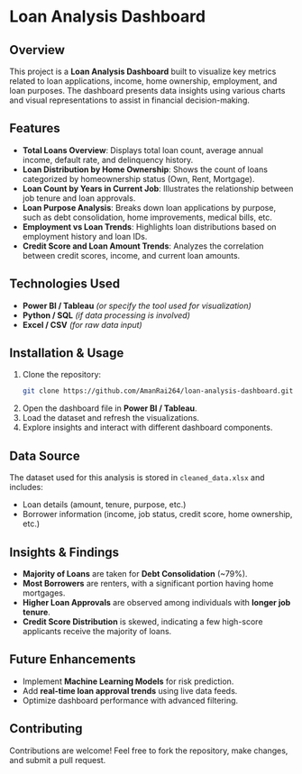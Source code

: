 # Loan Analysis Dashboard

## Overview
This project is a **Loan Analysis Dashboard** built to visualize key metrics related to loan applications, income, home ownership, employment, and loan purposes. The dashboard presents data insights using various charts and visual representations to assist in financial decision-making.

## Features
- **Total Loans Overview**: Displays total loan count, average annual income, default rate, and delinquency history.
- **Loan Distribution by Home Ownership**: Shows the count of loans categorized by homeownership status (Own, Rent, Mortgage).
- **Loan Count by Years in Current Job**: Illustrates the relationship between job tenure and loan approvals.
- **Loan Purpose Analysis**: Breaks down loan applications by purpose, such as debt consolidation, home improvements, medical bills, etc.
- **Employment vs Loan Trends**: Highlights loan distributions based on employment history and loan IDs.
- **Credit Score and Loan Amount Trends**: Analyzes the correlation between credit scores, income, and current loan amounts.

## Technologies Used
- **Power BI / Tableau** *(or specify the tool used for visualization)*
- **Python / SQL** *(if data processing is involved)*
- **Excel / CSV** *(for raw data input)*

## Installation & Usage
1. Clone the repository:
   ```bash
   git clone https://github.com/AmanRai264/loan-analysis-dashboard.git
   ```
2. Open the dashboard file in **Power BI / Tableau**.
3. Load the dataset and refresh the visualizations.
4. Explore insights and interact with different dashboard components.

## Data Source

The dataset used for this analysis is stored in `cleaned_data.xlsx` and includes:

- Loan details (amount, tenure, purpose, etc.)
- Borrower information (income, job status, credit score, home ownership, etc.)


## Insights & Findings

- **Majority of Loans** are taken for **Debt Consolidation** (\~79%).
- **Most Borrowers** are renters, with a significant portion having home mortgages.
- **Higher Loan Approvals** are observed among individuals with **longer job tenure**.
- **Credit Score Distribution** is skewed, indicating a few high-score applicants receive the majority of loans.

## Future Enhancements

- Implement **Machine Learning Models** for risk prediction.
- Add **real-time loan approval trends** using live data feeds.
- Optimize dashboard performance with advanced filtering.

## Contributing

Contributions are welcome! Feel free to fork the repository, make changes, and submit a pull request.






